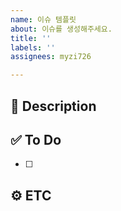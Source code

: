 ```yaml
---
name: 이슈 템플릿
about: 이슈를 생성해주세요.
title: ''
labels: ''
assignees: myzi726

---
```


## 📜 Description


## ✅ To Do
- [ ]


## ⚙️ ETC
